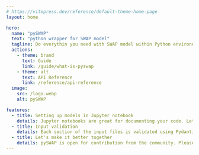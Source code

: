 ```yaml
---
# https://vitepress.dev/reference/default-theme-home-page
layout: home

hero:
  name: "pySWAP"
  text: "python wrapper for SWAP model"
  tagline: Do everythin you need with SWAP model within Python environemnt
  actions:
    - theme: brand
      text: Guide
      link: /guide/what-is-pyswap
    - theme: alt
      text: API Reference
      link: /reference/api-reference
  image:
    src: /logo.webp
    alt: pySWAP

features:
  - title: Setting up models in Jupyter notebook
    details: Jupyter notebooks are great for documenting your code. Let's use it!
  - title: Input validation
    details: Each section of the input files is validated using Pydantic validation library. It ensures smooth execution of the model.
  - title: Let's make it better together
    details: pySWAP is open for contribution from the community. Please help us make it better!
---
```

